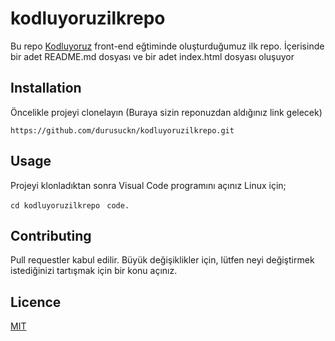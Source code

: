 # kodluyoruzilkrepo
Bu repo [Kodluyoruz](https://www.patika.dev/tr) front-end eğtiminde oluşturduğumuz ilk repo. İçerisinde bir adet README.md dosyası ve bir adet index.html dosyası oluşuyor
## Installation
Öncelikle projeyi clonelayın (Buraya sizin reponuzdan aldığınız link gelecek)

`https://github.com/durusuckn/kodluyoruzilkrepo.git`
## Usage
Projeyi klonladıktan sonra Visual Code programını açınız
Linux için;

`cd kodluyoruzilkrepo `
 `code.`
## Contributing
Pull requestler kabul edilir. Büyük değişiklikler için, lütfen neyi değiştirmek istediğinizi tartışmak için bir konu açınız.

## Licence
[MIT]()
